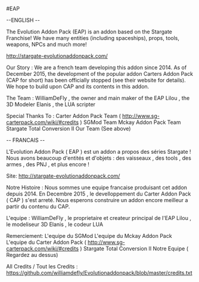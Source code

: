 #EAP

--ENGLISH -- 

The Evolution Addon Pack (EAP) is an addon based on the Stargate Franchise! We have many entities (including spaceships), props, tools, weapons, NPCs and much more! 

http://stargate-evolutionaddonpack.com/ 

Our Story : 
We are a french team developing this addon since 2014. 
As of December 2015, the development of the popular addon Carters Addon Pack (CAP for short) has been officially stopped (see their website for details). We hope to build upon CAP and its contents in this addon. 


The Team : 
WilliamDeFly , the owner and main maker of the EAP 
Lilou , the 3D Modeler 
Elanis , the LUA scripter 

Special Thanks To : 
Carter Addon Pack Team ( http://www.sg-carterpack.com/wiki/#credits ) 
SGMod Team 
Mckay Addon Pack Team 
Stargate Total Conversion II 
Our Team (See above) 


-- FRANCAIS -- 

L'Evolution Addon Pack ( EAP ) est un addon a propos des séries Stargate ! 
Nous avons beaucoup d'entités et d'objets : des vaisseaux , des tools , des armes , des PNJ , et plus encore ! 

Site: http://stargate-evolutionaddonpack.com/ 

Notre Histoire : 
Nous sommes une equipe francaise produisant cet addon depuis 2014. 
En Decembre 2015 , le develloppement du Carter Addon Pack ( CAP ) s'est arreté. Nous esperons construire un addon encore meilleur a partir du contenu du CAP. 

L'equipe : 
WilliamDeFly , le proprietaire et createur principal de l'EAP 
Lilou , le modeliseur 3D 
Elanis , le codeur LUA 

Remerciement: 
L'equipe du SGMod 
L'equipe du Mckay Addon Pack 
L'equipe du Carter Addon Pack ( http://www.sg-carterpack.com/wiki/#credits ) 
Stargate Total Conversion II 
Notre Equipe ( Regardez au dessus)

All Credits / Tout les Credits : https://github.com/williamdefly/Evolutionaddonpack/blob/master/credits.txt